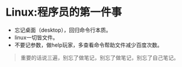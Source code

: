 # Linux:程序员的第一件事
- 忘记桌面（desktop），回归命令行本质。
- linux一切皆文件。
- 不要记参数，做help玩家，多查看命令帮助文件减少百度次数。
> 重要的话说三遍，别忘了做笔记，别忘了做笔记，别忘了自己笔记。